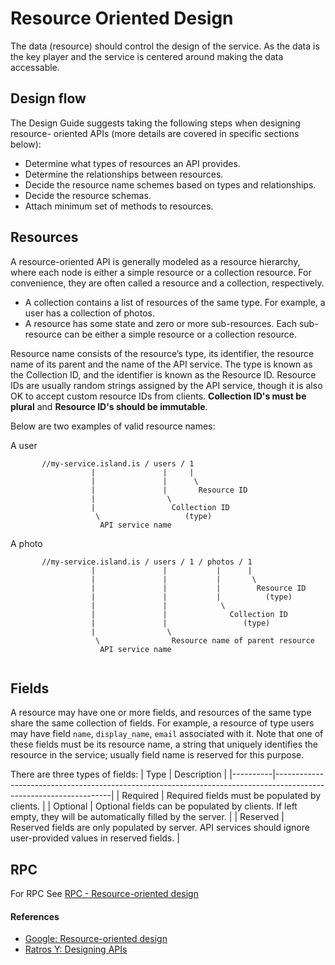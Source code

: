 # Resource Oriented Design

The data (resource) should control the design of the service. As the data is 
the key player and the service is centered around making the data accessable.

## Design flow

The Design Guide suggests taking the following steps when designing resource- 
oriented APIs (more details are covered in specific sections below):

  - Determine what types of resources an API provides.
  - Determine the relationships between resources.
  - Decide the resource name schemes based on types and relationships.
  - Decide the resource schemas.
  - Attach minimum set of methods to resources.

## Resources
A resource-oriented API is generally modeled as a resource hierarchy, where 
each node is either a simple resource or a collection resource. For convenience, 
they are often called a resource and a collection, respectively.

  - A collection contains a list of resources of the same type. For example, 
    a user has a collection of photos.
  - A resource has some state and zero or more sub-resources. Each sub-resource 
    can be either a simple resource or a collection resource.

Resource name consists of the resource’s type, its identifier, the resource name of its parent and the name of the API service. The type is known as the Collection ID, and the identifier is known as the Resource ID. Resource IDs are usually random strings assigned by the API service, though it is also OK to accept custom resource IDs from clients. 
**Collection ID's must be plural** and **Resource ID's should be immutable**.

Below are two examples of valid resource names:

A user
```
       //my-service.island.is / users / 1
                  |               |     |
                  |               |      \
                  |               |       Resource ID
                  |                \  
                  |                 Collection ID 
                   \                   (type)
                    API service name
```

A photo
```
       //my-service.island.is / users / 1 / photos / 1
                  |               |           |      |
                  |               |           |       \
                  |               |           |        Resource ID 
                  |               |           |          (type)   
                  |               |            \  
                  |               |              Collection ID
                  |               |                 (type)
                  |                \     
                   \                Resource name of parent resource
                    API service name
       
```

## Fields
A resource may have one or more fields, and resources of the same type share the same collection of fields. For example, a resource of type users may have field `name`, `display_name`, `email` associated with it. Note that one of these fields must be its resource name, a string that uniquely identifies the resource in the service; usually field name is reserved for this purpose.

There are three types of fields:
| Type     | Description                                                                                                       |
|----------|-------------------------------------------------------------------------------------------------------------------|
| Required | Required fields must be populated by clients.                                                                     |
| Optional | Optional fields can be populated by clients. If left empty, they will be automatically filled by the server.      |
| Reserved | Reserved fields are only populated by server. API services should ignore user-provided values in reserved fields. |

## RPC
For RPC See [RPC - Resource-oriented design](./rpc-resource-oriented-design.md)

#### References
- [Google: Resource-oriented design](https://google.aip.dev/121)
- [Ratros Y: Designing APIs](https://medium.com/@ratrosy/designing-apis-4eed43409f93)



